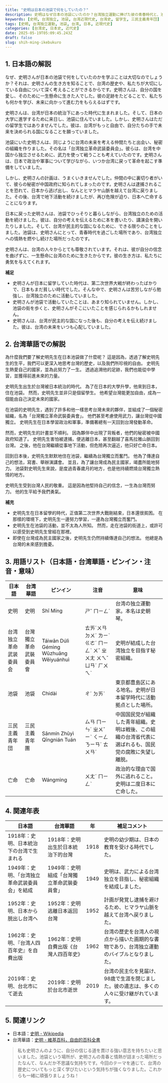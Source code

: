 ```yaml
---
title: "史明は日本の池袋で何をしていたの？"
description: 史明はなぜ日本の池袋にいたのか？台湾独立運動に捧げた彼の青春時代と、池袋での活動を解説します。
keywords: [史明, 台湾独立, 池袋, 台湾近現代史, 台湾史, 留学生, 三民主義青年団]
tags: [史明, 台湾独立運動, 池袋, 台湾, 日本, 近現代史]
categories: [台湾史, 日本史, 近代史]
date: 2025-05-19T05:09:45.243Z
draft: false
slug: shih-ming-ikebukuro
---
```


## 1. 日本語の解説

なぜ、史明さんが日本の池袋で何をしていたのかを学ぶことは大切なのでしょうか？それは、史明さんの生き方を知ることで、台湾の歴史や、私たちが大切にしている自由について深く考えることができるからです。史明さんは、自分の国を愛し、そのために一生懸命に生きた人でした。彼の足跡をたどることで、私たちも何かを学び、未来に向かって進む力をもらえるはずです。

史明さんは、台湾が日本の統治下にあった時代に生まれました。そして、日本の大学に進学するために来日し、池袋に住んでいました。しかし、史明さんはただの留学生ではありませんでした。彼は、台湾がもっと自由で、自分たちの手で未来を決められる国になることを願っていました。

池袋にいた史明さんは、同じように台湾の未来を考える仲間たちと出会い、秘密の組織を作りました。その名は「台湾独立革命武装委員会」。彼らは、台湾を中国から独立させるために、武力を使って戦うことも考えていたのです。史明さんは、日本で政治や軍事について学びながら、いつか台湾に戻って革命を起こす準備をしていました。

しかし、史明さんの計画は、うまくいきませんでした。仲間の中に裏切り者がいて、彼らの秘密が中国政府に知られてしまったのです。史明さんは逮捕されることを恐れて、日本から逃げ出し、なんとヒマラヤ山脈を越えて台湾に戻りました。その後、台湾で地下活動を続けましたが、再び危険が迫り、日本へ亡命することになります。

日本に戻った史明さんは、池袋でひっそりと暮らしながら、台湾独立のための活動を続けました。彼は、自分の考えを伝えるために本を書いたり、講演会を開いたりしました。そして、台湾が民主的な国になるために、できる限りのことをしました。池袋は、史明さんにとって、青春時代を過ごした場所であり、台湾独立への情熱を燃やし続けた場所だったのです。

史明さんは、台湾の人々からとても尊敬されています。それは、彼が自分の信念を曲げずに、一生懸命に台湾のために生きたからです。彼の生き方は、私たちに勇気を与えてくれます。

**補足**

*   史明さんが日本に留学していた時代は、第二次世界大戦が終わったばかりで、日本もまだ貧しい時代でした。そんな中で、史明さんは苦労しながら勉強し、台湾独立のために活動していました。
*   史明さんが池袋で活動していたことは、あまり知られていません。しかし、池袋の街を歩くと、史明さんがそこにいたことを感じられるかもしれません。
*   史明さんは、台湾が民主的な国になった後も、自分の考えを伝え続けました。彼は、台湾の未来をいつも心配していました。

## 2. 台湾華語での解説

為什麼我們要了解史明先生在日本池袋做了什麼呢？ 這是因為，透過了解史明先生的生平，我們可以更深入地思考台灣的歷史，以及我們所珍視的自由。 史明先生熱愛自己的國家，並為此努力了一生。 透過追溯他的足跡，我們也能從中學習，並獲得前進未來的力量。

史明先生出生於台灣被日本統治的時代。 為了在日本的大學升學，他來到日本，住在池袋。 然而，史明先生並非只是個留學生。 他希望台灣能更加自由，成為一個能由自己決定未來的國家。

在池袋的史明先生，遇到了許多和他一樣思考台灣未來的夥伴，並組成了一個秘密組織，名為「台灣獨立革命武裝委員會」。 他們甚至考慮使用武力，讓台灣從中國獨立。 史明先生在日本學習政治和軍事，準備著總有一天回到台灣發動革命。

然而，史明先生的計畫並不順利。 因為夥伴中出現了背叛者，他們的秘密被中國政府知道了。 史明先生害怕被逮捕，便逃離日本，甚至翻越了喜馬拉雅山脈回到台灣。 之後，他在台灣繼續從事地下活動，但危險再次逼近，他只好亡命日本。

回到日本後，史明先生默默地住在池袋，繼續為台灣獨立而奮鬥。 他為了傳達自己的想法，寫書、舉辦演講會。 並且，為了讓台灣成為民主國家，竭盡所能地努力。 池袋對史明先生來說，是度過青春歲月的地方，也是他持續燃燒台灣獨立熱情的地方。

史明先生受到台灣人民的敬重。 這是因為他堅持自己的信念，一生為台灣而努力。 他的生平給予我們勇氣。

**補充**

*   史明先生在日本留學的時代，正值第二次世界大戰剛結束，日本還很貧困。 在那樣的環境下，史明先生一邊努力學習，一邊為台灣獨立而奮鬥。
*   史明先生在池袋的活動，並不太為人所知。 然而，走在池袋的街道上，或許可以感受到史明先生曾經在那裡。
*   即使在台灣成為民主國家之後，史明先生仍然持續傳達自己的想法。 他總是為台灣的未來感到擔憂。

## 3. 用語リスト（日本語・台湾華語・ピンイン・注音・意味）

| 日本語           | 台湾華語        | ピンイン     | 注音      | 意味                                                                                                                               |
| -------------- | ------------- | -------- | ------- | ---------------------------------------------------------------------------------------------------------------------------------- |
| 史明            | 史明           | Shǐ Míng | ㄕˇ ㄇㄧㄥˊ | 台湾の独立運動家。本名は史朝琴。                                                                                                                             |
| 台湾独立革命武装委員会 | 台灣獨立革命武裝委員會 | Táiwān Dúlì Gémìng Wǔzhuāng Wěiyuánhuì | ㄊㄞˊㄨㄢ ㄉㄨˊ ㄌㄧˋ ㄍㄜˊ ㄇㄧㄥˋ ㄨˇ ㄓㄨㄤ ㄨㄟˇ ㄩㄢˊ ㄏㄨㄟˋ | 史明が結成した台湾独立を目指す秘密組織。                                                                                                                     |
| 池袋            | 池袋           | Chídài  | ㄔˊ ㄉㄞˋ  | 東京都豊島区にある地名。史明が日本留学時代に活動拠点とした場所。                                                                                                                 |
| 三民主義青年団   | 三民主義青年團  | Sānmín Zhǔyì Qīngnián Tuán | ㄙㄢ ㄇㄧㄣˊ ㄓㄨˇ ㄧˋ ㄑㄧㄥ ㄋㄧㄢˊ ㄊㄨㄢˊ | 中国国民党が組織した青年組織。史明は戦後、この組織の台湾省代表に選ばれるも、国民党の腐敗に失望し離脱。                                                                                       |
| 亡命            | 亡命           | Wángmìng | ㄨㄤˊ ㄇㄧㄥˋ | 政治的な理由で国外に逃れること。史明は二度日本に亡命した。                                                                                                                   |

## 4. 関連年表

| 日本語                               | 台湾華語                                  | 年 | 補足コメント                                                                                                                               |
| ---------------------------------- | ------------------------------------- | -- | ---------------------------------------------------------------------------------------------------------------------------------------- |
| 1918年：史明、日本統治下の台湾で生まれる             | 1918年：史明出生於日本統治下的台灣                        | 1918 | 史明の幼少期は、日本の教育を受ける時代でした。                                                                                                              |
| 1949年：史明、「台湾独立革命武装委員会」を結成        | 1949年：史明組成「台灣獨立革命武裝委員會」                    | 1949 | 史明は、武力による台湾独立を目指し、秘密組織を結成しました。                                                                                                         |
| 1952年：史明、日本から脱出し台湾へ               | 1952年：史明逃離日本返回台灣                          | 1952 | 計画が発覚し逮捕を避けるため、ヒマラヤ山脈を越えて台湾へ戻りました。                                                                                                  |
| 1962年：史明、『台湾人四百年史』を自費出版           | 1962年：史明自費出版《台灣人四百年史》                      | 1962 | 台湾の歴史を台湾人の視点から描いた画期的な書物であり、台湾独立運動のバイブルとなりました。                                                                                              |
| 2019年：史明、台北市にて逝去                    | 2019年：史明於台北市逝世                             | 2019 | 台湾の民主化を見届け、98歳で生涯を閉じました。彼の遺志は、多くの人々に受け継がれています。                                                                                           |

## 5. 関連リンク

*   日本語：[史明 - Wikipedia](https://ja.wikipedia.org/wiki/%E5%8F%B2%E6%98%8E)
*   台湾華語：[史明 - 維基百科，自由的百科全書](https://zh.wikipedia.org/wiki/%E5%8F%B2%E6%98%8E)

> 私も史明さんのように、自分の信じる道を貫ける強い意志を持ちたいと思いました。池袋という場所が、史明さんの青春と情熱が詰まった場所だったなんて、なんだか不思議な気持ちです。今回のテーマを通じて、台湾の歴史についてもっと深く学びたいという気持ちが強くなりました。これからも一緒に頑張りましょうね！
